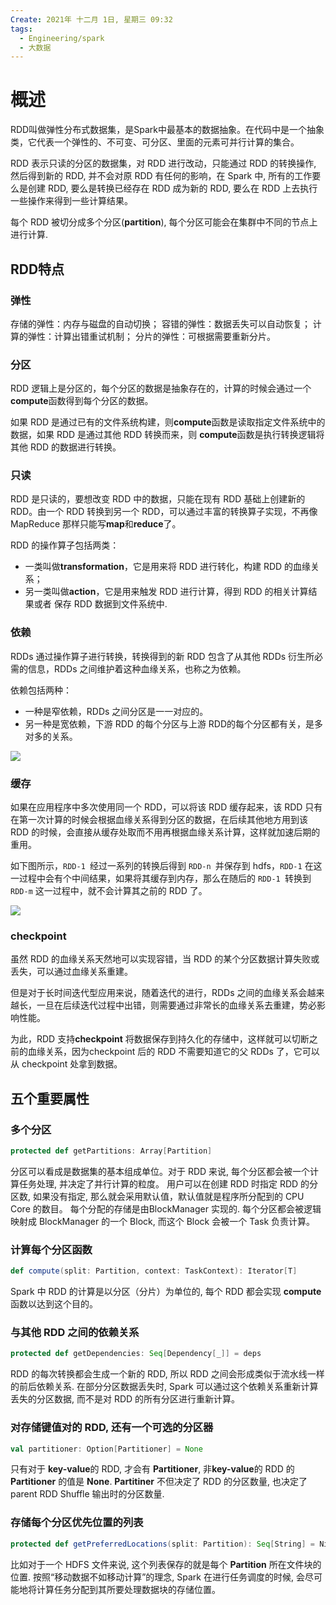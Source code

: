 ```yaml
---
Create: 2021年 十二月 1日, 星期三 09:32
tags: 
  - Engineering/spark
  - 大数据
---
```


# 概述
RDD叫做弹性分布式数据集，是Spark中最基本的数据抽象。在代码中是一个抽象类，它代表一个弹性的、不可变、可分区、里面的元素可并行计算的集合。

RDD 表示只读的分区的数据集，对 RDD 进行改动，只能通过 RDD 的转换操作, 然后得到新的 RDD, 并不会对原 RDD 有任何的影响，在 Spark 中, 所有的工作要么是创建 RDD, 要么是转换已经存在 RDD 成为新的 RDD, 要么在 RDD 上去执行一些操作来得到一些计算结果。

每个 RDD 被切分成多个分区(**partition**), 每个分区可能会在集群中不同的节点上进行计算.

## RDD特点

### 弹性

存储的弹性：内存与磁盘的自动切换；
容错的弹性：数据丢失可以自动恢复；
计算的弹性：计算出错重试机制；
分片的弹性：可根据需要重新分片。
### 分区

RDD 逻辑上是分区的，每个分区的数据是抽象存在的，计算的时候会通过一个**compute**函数得到每个分区的数据。

如果 RDD 是通过已有的文件系统构建，则**compute**函数是读取指定文件系统中的数据，如果 RDD 是通过其他 RDD 转换而来，则 **compute**函数是执行转换逻辑将其他 RDD 的数据进行转换。



### 只读

RDD 是只读的，要想改变 RDD 中的数据，只能在现有 RDD 基础上创建新的 RDD。由一个 RDD 转换到另一个 RDD，可以通过丰富的转换算子实现，不再像 MapReduce 那样只能写**map**和**reduce**了。

RDD 的操作算子包括两类：

- 一类叫做**transformation**，它是用来将 RDD 进行转化，构建 RDD 的血缘关系；
-  另一类叫做**action**，它是用来触发 RDD 进行计算，得到 RDD 的相关计算结果或者 保存 RDD 数据到文件系统中.



### 依赖

RDDs 通过操作算子进行转换，转换得到的新 RDD 包含了从其他 RDDs 衍生所必需的信息，RDDs 之间维护着这种血缘关系，也称之为依赖。

依赖包括两种：

- 一种是窄依赖，RDDs 之间分区是一一对应的。
- 另一种是宽依赖，下游 RDD 的每个分区与上游 RDD的每个分区都有关，是多对多的关系。

![](https://images-1257755739.cos.ap-guangzhou.myqcloud.com/hexo/posts/spark-rdd-intro/image-20210919145522803.png)

### 缓存

如果在应用程序中多次使用同一个 RDD，可以将该 RDD 缓存起来，该 RDD 只有在第一次计算的时候会根据血缘关系得到分区的数据，在后续其他地方用到该 RDD 的时候，会直接从缓存处取而不用再根据血缘关系计算，这样就加速后期的重用。

如下图所示，`RDD-1 `经过一系列的转换后得到 `RDD-n `并保存到 hdfs，`RDD-1` 在这一过程中会有个中间结果，如果将其缓存到内存，那么在随后的 `RDD-1 `转换到 `RDD-m` 这一过程中，就不会计算其之前的 RDD 了。

![](https://images-1257755739.cos.ap-guangzhou.myqcloud.com/hexo/posts/spark-rdd-intro/image-20210919145632812.png)

### checkpoint

虽然 RDD 的血缘关系天然地可以实现容错，当 RDD 的某个分区数据计算失败或丢失，可以通过血缘关系重建。

但是对于长时间迭代型应用来说，随着迭代的进行，RDDs 之间的血缘关系会越来越长，一旦在后续迭代过程中出错，则需要通过非常长的血缘关系去重建，势必影响性能。

为此，RDD 支持**checkpoint** 将数据保存到持久化的存储中，这样就可以切断之前的血缘关系，因为checkpoint 后的 RDD 不需要知道它的父 RDDs 了，它可以从 checkpoint 处拿到数据。


## 五个重要属性
### 多个分区
```scala
protected def getPartitions: Array[Partition]
```
分区可以看成是数据集的基本组成单位。对于 RDD 来说, 每个分区都会被一个计算任务处理, 并决定了并行计算的粒度。
用户可以在创建 RDD 时指定 RDD 的分区数, 如果没有指定, 那么就会采用默认值，默认值就是程序所分配到的 CPU Core 的数目。
每个分配的存储是由BlockManager 实现的. 每个分区都会被逻辑映射成 BlockManager 的一个 Block, 而这个 Block 会被一个 Task 负责计算。

### 计算每个分区函数
```scala
def compute(split: Partition, context: TaskContext): Iterator[T]
```
  Spark 中 RDD 的计算是以分区（分片）为单位的, 每个 RDD 都会实现 **compute** 函数以达到这个目的。

### 与其他 RDD 之间的依赖关系
```scala
protected def getDependencies: Seq[Dependency[_]] = deps
```
RDD 的每次转换都会生成一个新的 RDD, 所以 RDD 之间会形成类似于流水线一样的前后依赖关系. 在部分分区数据丢失时, Spark 可以通过这个依赖关系重新计算丢失的分区数据, 而不是对 RDD 的所有分区进行重新计算。

### 对存储键值对的 RDD, 还有一个可选的分区器
```scala
val partitioner: Option[Partitioner] = None
```
只有对于 **key-value**的 RDD, 才会有 **Partitioner**, 非**key-value**的 RDD 的 **Partitioner** 的值是 **None**. **Partitiner** 不但决定了 RDD 的分区数量, 也决定了 parent RDD Shuffle 输出时的分区数量.



### 存储每个分区优先位置的列表
```scala
protected def getPreferredLocations(split: Partition): Seq[String] = Nil
```
比如对于一个 HDFS 文件来说, 这个列表保存的就是每个 **Partition** 所在文件块的位置. 按照“移动数据不如移动计算”的理念, Spark 在进行任务调度的时候, 会尽可能地将计算任务分配到其所要处理数据块的存储位置。















